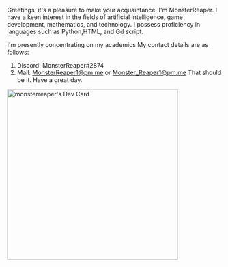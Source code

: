 Greetings, it's a pleasure to make your acquaintance, I'm MonsterReaper.
I have a keen interest in the fields of artificial intelligence, game development, mathematics, and technology.
I possess proficiency in languages such as Python,HTML, and Gd script.

I'm presently concentrating on my academics
My contact details are as follows: 
1. Discord: MonsterReaper#2874
2. Mail: MonsterReaper1@pm.me or Monster_Reaper1@pm.me
That should be it. Have a great day.



<a href="https://app.daily.dev/MonsterReaper"><img src="https://api.daily.dev/devcards/29fddac3b0a44491b82afdba4ce2e47d.png?r=fca" width="400" alt="monsterreaper's Dev Card"/></a>
